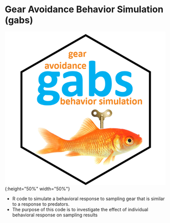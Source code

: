 # Gear Avoidance Behavior Simulation (gabs)

![hex sticker for gabs](/images/hex_blue.png){:height="50%" width="50%"}

* R code to simulate a behavioral response to sampling gear that is similar to a response to predators.
* The purpose of this code is to investigate the effect of individual behavioral response on sampling results
